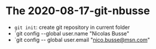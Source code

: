 # The 2020-08-17-git-nbusse

- `git init`: create git repository in current folder
- `git config --global user.name "Nicolas Busse"
- `git config -- global user.email "nico.busse@msn.com"

